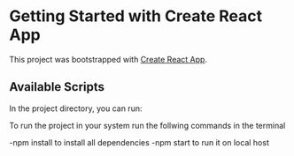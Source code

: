 # Getting Started with Create React App

This project was bootstrapped with [Create React App](https://github.com/facebook/create-react-app).

## Available Scripts

In the project directory, you can run:

To run the project in your system
run the follwing commands in the terminal

-npm install to install all dependencies
-npm start to run it on local host 
